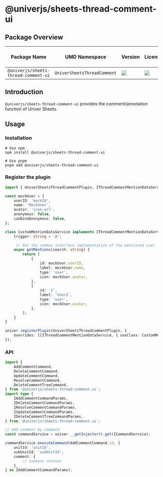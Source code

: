 # @univerjs/sheets-thread-comment-ui

## Package Overview

| Package Name | UMD Namespace | Version | License | Downloads | Contains CSS | Contains i18n locales |
| --- | --- | --- | --- | --- | :---: | :---: |
| `@univerjs/sheets-thread-comment-ui` | `UniverSheetsThreadComment` | [![][npm-version-shield]][npm-version-link] | ![][npm-license-shield] | ![][npm-downloads-shield] | ⭕️ | ⭕️ |

## Introduction

`@univerjs/sheets-thread-comment-ui` provides the comment/annotation function of Univer Sheets.

## Usage

### Installation

```shell
# Use npm
npm install @univerjs/sheets-thread-comment-ui

# Use pnpm
pnpm add @univerjs/sheets-thread-comment-ui
```

### Register the plugin

```typescript
import { UniverSheetsThreadCommentPlugin, IThreadCommentMentionDataService} from '@univerjs/sheets-thread-comment-ui';

const mockUser = {
    userID: 'mockId',
    name: 'MockUser',
    avatar: 'icon-url',
    anonymous: false,
    canBindAnonymous: false,
};

class CustomMentionDataService implements IThreadCommentMentionDataService {
    trigger: string = '@';

     // Get the common interface implementation of the mentioned user
    async getMentions(search: string) {
        return [
            {
                id: mockUser.userID,
                label: mockUser.name,
                type: 'user',
                icon: mockUser.avatar,
            },
            {
                id: '2',
                label: 'User2',
                type: 'user',
                icon: mockUser.avatar,
            },
        ];
    }
}

univer.registerPlugin(UniverSheetsThreadCommentPlugin, {
    overrides: [[IThreadCommentMentionDataService, { useClass: CustomMentionDataService }]],
});
```

### API
```typescript
import {
    AddCommentCommand,
    DeleteCommentCommand,
    UpdateCommentCommand,
    ResolveCommentCommand,
    DeleteCommentTreeCommand,
} from '@univerjs/sheets-thread-comment-ui';
import type {
    IAddCommentCommandParams,
    IDeleteCommentCommandParams,
    IResolveCommentCommandParams,
    IUpdateCommentCommandParams,
    IDeleteCommentTreeCommandParams,
} from '@univerjs/sheets-thread-comment-ui';

// Add comment by command
const commandService = univer.__getInjector().get(ICommandService);

commandService.executeCommand(AddCommentCommand.id, {
    unitId: 'unitId',
    subUnitId: 'subUnitId',
    comment: {
        // comment content
    },
} as IAddCommentCommandParams);
```

<!-- Links -->
[npm-version-shield]: https://img.shields.io/npm/v/@univerjs/sheets-thread-comment-ui?style=flat-square
[npm-version-link]: https://npmjs.com/package/@univerjs/sheets-thread-comment-ui
[npm-license-shield]: https://img.shields.io/npm/l/@univerjs/sheets-thread-comment-ui?style=flat-square
[npm-downloads-shield]: https://img.shields.io/npm/dm/@univerjs/sheets-thread-comment-ui?style=flat-square
